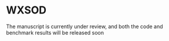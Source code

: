 # WXSOD
The manuscript is currently under review, and both the code and benchmark results will be released soon
